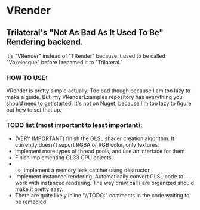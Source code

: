 # VRender
## Trilateral's "Not As Bad As It Used To Be" Rendering backend.
it's "VRender" instead of "TRender" because it used to be called "Voxelesque" before I renamed it to "Trilateral."

### HOW TO USE:<br>
VRender is pretty simple actually. Too bad though because I am too lazy to make a guide. But, my VRenderExamples repository has everything you should need to get started. It's not on Nuget, because I'm too lazy to figure out how to set that up.


### TODO list (most important to least important):
- (VERY IMPORTANT) finish the GLSL shader creation algorithm. It currently doesn't suport RGBA or RGB color, only textures.
- implement more types of thread pools, and use an interface for them
- Finish implementing GL33 GPU objects
- - implement a memory leak catcher using destructor
- Implement instanced rendering. Automatically convert GLSL code to work with instanced rendering. The way draw calls are organized should make it pretty easy.
- There are quite likely inline "//TODO:" comments in the code waiting to be remedied

